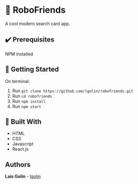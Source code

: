 # :robot: RoboFriends

A cool modern search card app.

## :heavy_check_mark: Prerequisites

NPM installed

## :checkered_flag: Getting Started

On terminal:

1. Run `git clone https://github.com/lgolin/robofriends.git`
2. Run `cd robofriends`
3. Run `npm install`
4. Run `npm start`

## :construction: Built With

- HTML
- CSS
- Javascript
- React.js

## Authors

**Laís Golin** - [lgolin](https://github.com/lgolin)
